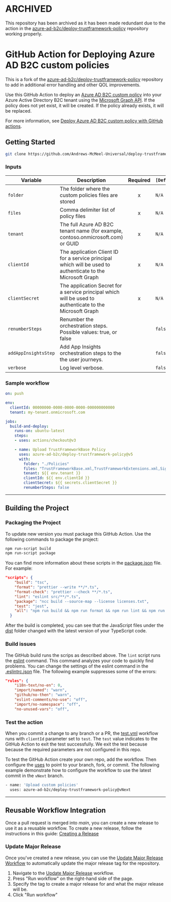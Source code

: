 # ARCHIVED

This repository has been archived as it has been made redundant due to the action in the [azure-ad-b2c/deploy-trustframework-policy](https://github.com/azure-ad-b2c/deploy-trustframework-policy) repository working properly.

# GitHub Action for Deploying Azure AD B2C custom policies

This is a fork of the [azure-ad-b2c/deploy-trustframework-policy](https://github.com/azure-ad-b2c/deploy-trustframework-policy) repository to add in additional error handling and other QOL improvements.

Use this GitHub Action to deploy an [Azure AD B2C custom policy](https://docs.microsoft.com/azure/active-directory-b2c/custom-policy-overview) into your Azure Active Directory B2C tenant using the [Microsoft Graph API](https://docs.microsoft.com/graph/api/resources/trustframeworkpolicy?view=graph-rest-beta). If the policy does not yet exist, it will be created. If the policy already exists, it will be replaced.

For more information, see [Deploy Azure AD B2C custom policy with GitHub actions](https://docs.microsoft.com/azure/active-directory-b2c/deploy-custom-policies-github-action).

## Getting Started

```bash
git clone https://github.com/Andrews-McMeel-Universal/deploy-trustframework-policy
```

### Inputs

| Variable | Description | Required | `[Default]`  |
| --------------------- | ------------------------------------------------------------------------------------------------------------------------------------------------------------------------------------------------------------------------------------- | :------: | ------------------------------------- |
| `folder` | The folder where the custom policies files are stored | x | `N/A` |
| `files` | Comma delimiter list of policy files | x | `N/A` |
| `tenant` | The full Azure AD B2C tenant name (for example, contoso.onmicrosoft.com) or GUID | x | `N/A` |
| `clientId` | The application Client ID for a service principal which will be used to authenticate to the Microsoft Graph | x | `N/A` |
| `clientSecret` | The application Secret for a service principal which will be used to authenticate to the Microsoft Graph | x | `N/A` |
| `renumberSteps` | Renumber the orchestration steps. Possible values: true, or false |  | `false` |
| `addAppInsightsStep` | Add App Insights orchestration steps to the the user journeys. |  | `false` |
| `verbose` | Log level verbose. |  | `false` |

### Sample workflow

```yaml
on: push

env:
  clientId: 00000000-0000-0000-0000-000000000000
  tenant: my-tenant.onmicrosoft.com

jobs:
  build-and-deploy:
    runs-on: ubuntu-latest
    steps:
    - uses: actions/checkout@v3

    - name: Upload TrustFrameworkBase Policy
      uses: azure-ad-b2c/deploy-trustframework-policy@v5
      with:
        folder: "./Policies"
        files: "TrustFrameworkBase.xml,TrustFrameworkExtensions.xml,SignUpOrSignin.xml"
        tenant: ${{ env.tenant }}
        clientId: ${{ env.clientId }}
        clientSecret: ${{ secrets.clientSecret }}
        renumberSteps: false
```

---

## Building the Project

### Packaging the Project

To update new version you must package this GitHub Action. Use the following commands to package the project:

```bash
npm run-script build  
npm run-script package
```

You can find more information about these scripts in the [package.json](package.json) file. For example:

```json
"scripts": {
    "build": "tsc",
    "format": "prettier --write **/*.ts",
    "format-check": "prettier --check **/*.ts",
    "lint": "eslint src/**/*.ts",
    "package": "ncc build --source-map --license licenses.txt",
    "test": "jest",
    "all": "npm run build && npm run format && npm run lint && npm run package && npm test"
  }
```

After the build is completed, you can see that the JavaScript files under the [dist](dist) folder changed with the latest version of your TypeScript code.

### Build issues

The GitHub build runs the scrips as described above. The `lint` script runs the  [eslint](https://eslint.org/) command. This command analyzes your code to quickly find problems. You can change the settings of the eslint command in the [.eslintrc.json](.eslintrc.json) file. The following example suppresses some of the errors:

```json
"rules": {
    "i18n-text/no-en": 0,
    "import/named": "warn",
    "github/no-then": "warn",
    "eslint-comments/no-use": "off",
    "import/no-namespace": "off",
    "no-unused-vars": "off",
```

### Test the action

When you commit a change to any branch or a PR, the [test.yml](.github/workflows/test.yml) workflow runs with `clientId` parameter set to `test`. The `test` value indicates to the GitHub Action to exit the test successfully. We exit the test because because the  required parameters are not configured in this repo.

To test the GitHub Action create your own repo, add the workflow. Then configure the [uses](https://docs.github.com/en/actions/using-workflows/workflow-syntax-for-github-actions#jobsjob_idstepsuses) to point to your branch, fork, or commit. The following example demonstrate how to configure the workflow to use the latest commit in the `vNext` branch.

```bash
- name: 'Upload custom policies'
  uses: azure-ad-b2c/deploy-trustframework-policy@vNext
```

---

## Reusable Workflow Integration

Once a pull request is merged into _main_, you can create a new release to use it as a reusable workflow. To create a new release, follow the instructions in this guide: [Creating a Release](https://amuniversal.atlassian.net/wiki/spaces/TD/pages/3452043300/Creating+a+new+GitHub+Release#Creating-a-release)

### Update Major Release

Once you've created a new release, you can use the [Update Major Release Workflow](https://github.com/Andrews-McMeel-Universal/deploy-trustframework-policy/actions/workflows/update-major-release.yaml) to automatically update the major release tag for the repository.

1. Navigate to the [Update Major Release](https://github.com/Andrews-McMeel-Universal/deploy-trustframework-policy/actions/workflows/update-major-release.yaml) workflow.
1. Press "Run workflow" on the right-hand side of the page.
1. Specify the tag to create a major release for and what the major release will be.
1. Click "Run workflow"
